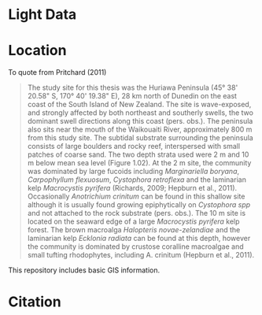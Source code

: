 # Light Data




# Location

To quote from Pritchard (2011)

> The study site for this thesis was the Huriawa Peninsula (45° 38' 20.58" S, 170° 40' 19.38" E), 28 km north of Dunedin on the east coast of the South Island of New Zealand. The site is wave-exposed, and strongly affected by both northeast and southerly swells, the two dominant swell directions along this coast (pers. obs.). The peninsula also sits near the mouth of the Waikouaiti River, approximately 800 m from this study site. The subtidal substrate surrounding the peninsula consists of large boulders and rocky reef, interspersed with small patches of coarse sand. The two depth strata used were 2 m and 10 m below mean sea level (Figure 1.02). At the 2 m site, the community was dominated by large fucoids including *Marginariella boryana*, *Carpophyllum flexuosum*, *Cystophora retroflexa* and the laminarian kelp *Macrocystis pyrifera* (Richards, 2009; Hepburn et al., 2011). Occasionally *Anotrichium crinitum* can be found in this shallow site although it is usually found growing epiphytically on *Cystophora spp* and not attached to the rock substrate (pers. obs.). The 10 m site is located on the seaward edge of a large *Macrocystis pyrifera* kelp forest. The brown macroalga *Halopteris novae-zelandiae* and the laminarian kelp *Ecklonia radiata* can be found at this depth, however the community is dominated by crustose coralline macroalgae and small tufting rhodophytes, including A. crinitum (Hepburn et al., 2011).

This repository includes basic GIS information.  

<script src="https://embed.github.com/view/geojson/tmk-nz/data-phd-pritchard-light/GIS/sites.geojson"></script>


# Citation






